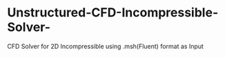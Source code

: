 # Unstructured-CFD-Incompressible-Solver-
CFD Solver for 2D Incompressible using .msh(Fluent) format as Input
